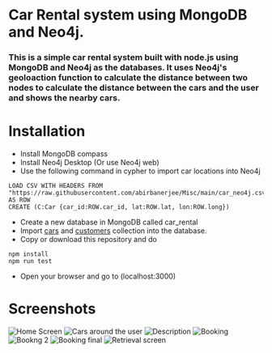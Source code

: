 # Car Rental system using MongoDB and Neo4j.
### This is a simple car rental system built with node.js using MongoDB and Neo4j as the databases. It uses Neo4j's geoloaction function to calculate the distance between two nodes to calculate the distance between the cars and the user and shows the nearby cars.

# Installation
- Install MongoDB compass
- Install Neo4j Desktop (Or use Neo4j web)
- Use the following command in cypher to import car locations into Neo4j 
```
LOAD CSV WITH HEADERS FROM "https://raw.githubusercontent.com/abirbanerjee/Misc/main/car_neo4j.csv" AS ROW
CREATE (C:Car {car_id:ROW.car_id, lat:ROW.lat, lon:ROW.long})
```
- Create a new database in MongoDB called car_rental
- Import [cars](https://github.com/abirbanerjee/Misc/blob/main/cars.json) and [customers](https://github.com/abirbanerjee/Misc/blob/main/customers.json) collection into the database.
- Copy or download this repository and do 
```
npm install
npm run test
```

- Open your browser and go to (localhost:3000)


# Screenshots
![Home Screen](https://i.ibb.co/ZV1D8sJ/Picture2.png) ![Cars around the user](https://i.ibb.co/TwddPSH/Picture3.png) ![Description](https://i.ibb.co/GRfmFdV/Picture4.png) ![Booking](https://i.ibb.co/CWp6JQw/Picture5.png) ![Bookng 2](https://i.ibb.co/kyknCg5/Picture6.png) ![Booking final](https://i.ibb.co/rpyHDCZ/Picture7.png) ![Retrieval screen](https://i.ibb.co/d5P4ZFN/Picture8.png)
